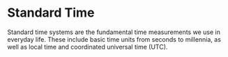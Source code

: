 # Standard Time

Standard time systems are the fundamental time measurements we use in everyday life. These include basic time units from seconds to millennia, as well as local time and coordinated universal time (UTC).
